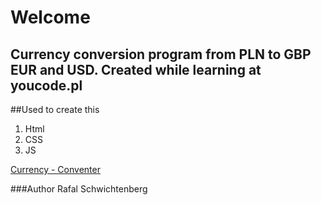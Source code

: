 ﻿

# Welcome



## Currency conversion program from PLN to GBP EUR and USD. Created while learning at youcode.pl

##Used to create this 
1. Html
2. CSS
3. JS

[Currency - Conventer](https://rafal-schwichtenberg.github.io/currency-conventer/)



###Author Rafal Schwichtenberg
